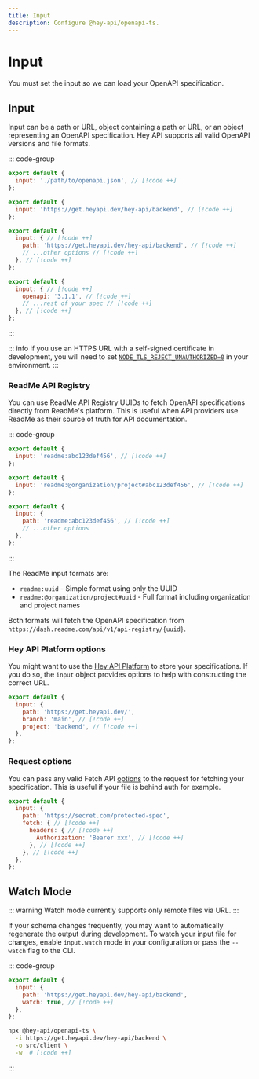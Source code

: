 ```yaml
---
title: Input
description: Configure @hey-api/openapi-ts.
---
```


# Input

You must set the input so we can load your OpenAPI specification.

## Input

Input can be a path or URL, object containing a path or URL, or an object representing an OpenAPI specification. Hey API supports all valid OpenAPI versions and file formats.

::: code-group

```js [path]
export default {
  input: './path/to/openapi.json', // [!code ++]
};
```

```js [url]
export default {
  input: 'https://get.heyapi.dev/hey-api/backend', // [!code ++]
};
```

<!-- prettier-ignore-start -->
```js [object]
export default {
  input: { // [!code ++]
    path: 'https://get.heyapi.dev/hey-api/backend', // [!code ++]
    // ...other options // [!code ++]
  }, // [!code ++]
};
```
<!-- prettier-ignore-end -->
<!-- prettier-ignore-start -->
```js [spec]
export default {
  input: { // [!code ++]
    openapi: '3.1.1', // [!code ++]
    // ...rest of your spec // [!code ++]
  }, // [!code ++]
};
```
<!-- prettier-ignore-end -->

:::

::: info
If you use an HTTPS URL with a self-signed certificate in development, you will need to set [`NODE_TLS_REJECT_UNAUTHORIZED=0`](https://github.com/hey-api/openapi-ts/issues/276#issuecomment-2043143501) in your environment.
:::

### ReadMe API Registry

You can use ReadMe API Registry UUIDs to fetch OpenAPI specifications directly from ReadMe's platform. This is useful when API providers use ReadMe as their source of truth for API documentation.

::: code-group

```js [simple format]
export default {
  input: 'readme:abc123def456', // [!code ++]
};
```

```js [full format]
export default {
  input: 'readme:@organization/project#abc123def456', // [!code ++]
};
```

```js [object format]
export default {
  input: {
    path: 'readme:abc123def456', // [!code ++]
    // ...other options
  },
};
```

:::

The ReadMe input formats are:

- `readme:uuid` - Simple format using only the UUID
- `readme:@organization/project#uuid` - Full format including organization and project names

Both formats will fetch the OpenAPI specification from `https://dash.readme.com/api/v1/api-registry/{uuid}`.

### Hey API Platform options

You might want to use the [Hey API Platform](/openapi-ts/integrations) to store your specifications. If you do so, the `input` object provides options to help with constructing the correct URL.

```js
export default {
  input: {
    path: 'https://get.heyapi.dev/',
    branch: 'main', // [!code ++]
    project: 'backend', // [!code ++]
  },
};
```

### Request options

You can pass any valid Fetch API [options](https://developer.mozilla.org/docs/Web/API/RequestInit) to the request for fetching your specification. This is useful if your file is behind auth for example.

<!-- prettier-ignore-start -->
```js
export default {
  input: {
    path: 'https://secret.com/protected-spec',
    fetch: { // [!code ++]
      headers: { // [!code ++]
        Authorization: 'Bearer xxx', // [!code ++]
      }, // [!code ++]
    }, // [!code ++]
  },
};
```
<!-- prettier-ignore-end -->

## Watch Mode

::: warning
Watch mode currently supports only remote files via URL.
:::

If your schema changes frequently, you may want to automatically regenerate the output during development. To watch your input file for changes, enable `input.watch` mode in your configuration or pass the `--watch` flag to the CLI.

::: code-group

```js [config]
export default {
  input: {
    path: 'https://get.heyapi.dev/hey-api/backend',
    watch: true, // [!code ++]
  },
};
```

```sh [cli]
npx @hey-api/openapi-ts \
  -i https://get.heyapi.dev/hey-api/backend \
  -o src/client \
  -w  # [!code ++]
```

:::

<!--@include: ../../partials/examples.md-->
<!--@include: ../../partials/sponsors.md-->
